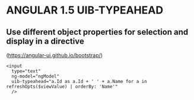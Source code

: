 # ANGULAR 1.5 UIB-TYPEAHEAD

## Use different object properties for selection and display in a directive
(https://angular-ui.github.io/bootstrap/)
```
<input
  type="text"
  ng-model="ngModel"
  uib-typeahead="a.Id as a.Id + ' ' + a.Name for a in refreshOpts($viewValue) | orderBy: 'Name'"
  />
```
